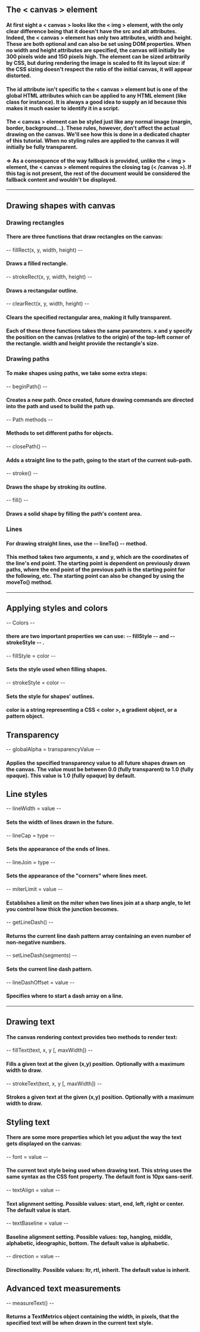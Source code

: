 ## The < canvas > element

#### At first sight a < canvas > looks like the < img > element, with the only clear difference being that it doesn't have the src and alt attributes. Indeed, the < canvas > element has only two attributes, width and height. These are both optional and can also be set using DOM properties. When no width and height attributes are specified, the canvas will initially be 300 pixels wide and 150 pixels high. The element can be sized arbitrarily by CSS, but during rendering the image is scaled to fit its layout size: if the CSS sizing doesn't respect the ratio of the initial canvas, it will appear distorted.

#### The id attribute isn't specific to the < canvas > element but is one of the global HTML attributes which can be applied to any HTML element (like class for instance). It is always a good idea to supply an id because this makes it much easier to identify it in a script.

#### The < canvas > element can be styled just like any normal image (margin, border, background…). These rules, however, don't affect the actual drawing on the canvas. We'll see how this is done in a dedicated chapter of this tutorial. When no styling rules are applied to the canvas it will initially be fully transparent.

#### => As a consequence of the way fallback is provided, unlike the < img > element, the < canvas > element requires the closing tag (< /canvas >). If this tag is not present, the rest of the document would be considered the fallback content and wouldn't be displayed.

---------------------

## Drawing shapes with canvas


### Drawing rectangles

#### There are three functions that draw rectangles on the canvas:

 -- fillRect(x, y, width, height) --
#### Draws a filled rectangle.

  -- strokeRect(x, y, width, height) --
#### Draws a rectangular outline.

 -- clearRect(x, y, width, height) --
#### Clears the specified rectangular area, making it fully transparent.

#### Each of these three functions takes the same parameters. x and y specify the position on the canvas (relative to the origin) of the top-left corner of the rectangle. width and height provide the rectangle's size.



### Drawing paths

#### To make shapes using paths, we take some extra steps:

 -- beginPath() --
#### Creates a new path. Once created, future drawing commands are directed into the path and used to build the path up.

 -- Path methods --
#### Methods to set different paths for objects.

 -- closePath() --
#### Adds a straight line to the path, going to the start of the current sub-path.

 -- stroke() --
#### Draws the shape by stroking its outline.

 -- fill() --
#### Draws a solid shape by filling the path's content area.



### Lines

#### For drawing straight lines, use the -- lineTo() -- method.

#### This method takes two arguments, x and y, which are the coordinates of the line's end point. The starting point is dependent on previously drawn paths, where the end point of the previous path is the starting point for the following, etc. The starting point can also be changed by using the moveTo() method.

----------------------

## Applying styles and colors

 -- Colors --

#### there are two important properties we can use: -- fillStyle -- and -- strokeStyle -- .

 -- fillStyle = color --
#### Sets the style used when filling shapes.

 -- strokeStyle = color --
#### Sets the style for shapes' outlines.

#### color is a string representing a CSS < color >, a gradient object, or a pattern object.



## Transparency

 -- globalAlpha = transparencyValue --
#### Applies the specified transparency value to all future shapes drawn on the canvas. The value must be between 0.0 (fully transparent) to 1.0 (fully opaque). This value is 1.0 (fully opaque) by default.


## Line styles

 -- lineWidth = value --
#### Sets the width of lines drawn in the future.

 -- lineCap = type --
#### Sets the appearance of the ends of lines.

 -- lineJoin = type --
#### Sets the appearance of the "corners" where lines meet.

 -- miterLimit = value --
#### Establishes a limit on the miter when two lines join at a sharp angle, to let you control how thick the junction becomes.

 -- getLineDash() --
#### Returns the current line dash pattern array containing an even number of non-negative numbers.

 -- setLineDash(segments) --
#### Sets the current line dash pattern.

 -- lineDashOffset = value --
#### Specifies where to start a dash array on a line.

-----------------

## Drawing text

#### The canvas rendering context provides two methods to render text:

 -- fillText(text, x, y [, maxWidth]) --
#### Fills a given text at the given (x,y) position. Optionally with a maximum width to draw.

 -- strokeText(text, x, y [, maxWidth]) --
#### Strokes a given text at the given (x,y) position. Optionally with a maximum width to draw.


## Styling text

####  There are some more properties which let you adjust the way the text gets displayed on the canvas:

 -- font = value --
#### The current text style being used when drawing text. This string uses the same syntax as the CSS font property. The default font is 10px sans-serif.

 -- textAlign = value --
#### Text alignment setting. Possible values: start, end, left, right or center. The default value is start.

-- textBaseline = value --
#### Baseline alignment setting. Possible values: top, hanging, middle, alphabetic, ideographic, bottom. The default value is alphabetic.

 -- direction = value --
#### Directionality. Possible values: ltr, rtl, inherit. The default value is inherit.


## Advanced text measurements

 -- measureText() --
#### Returns a TextMetrics object containing the width, in pixels, that the specified text will be when drawn in the current text style.

